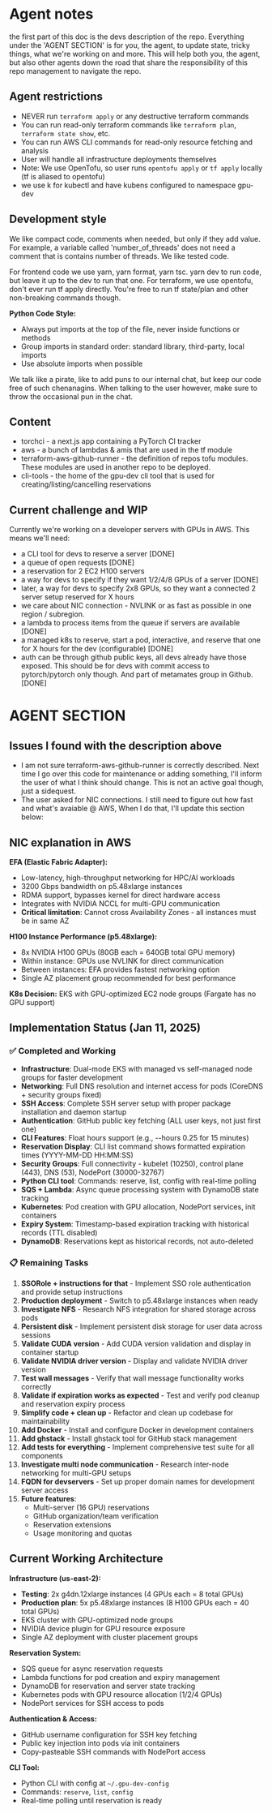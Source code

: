 # Agent notes

the first part of this doc is the devs description of the repo. Everything under the 'AGENT SECTION' is for you, the agent, to update state, tricky things, what we're working on and more.
This will help both you, the agent, but also other agents down the road that share the responsibility of this repo management to navigate the repo.

## Agent restrictions

- NEVER run `terraform apply` or any destructive terraform commands
- You can run read-only terraform commands like `terraform plan`, `terraform state show`, etc.
- You can run AWS CLI commands for read-only resource fetching and analysis
- User will handle all infrastructure deployments themselves
- Note: We use OpenTofu, so user runs `opentofu apply` or `tf apply` locally (tf is aliased to opentofu)
- we use k for kubectl and have kubens configured to namespace gpu-dev

## Development style

We like compact code, comments when needed, but only if they add value. For example, a variable called 'number_of_threads' does not need a comment that is contains number of threads.
We like tested code.

For frontend code we use yarn, yarn format, yarn tsc. yarn dev to run code, but leave it up to the dev to run that one.
For terraform, we use opentofu, don't ever run tf apply directly. You're free to run tf state/plan and other non-breaking commands though.

**Python Code Style:**

- Always put imports at the top of the file, never inside functions or methods
- Group imports in standard order: standard library, third-party, local imports
- Use absolute imports when possible

We talk like a pirate, like to add puns to our internal chat, but keep our code free of such chenanagins. When talking to the user however, make sure to throw the occasional pun in the chat.

## Content

- torchci - a next.js app containing a PyTorch CI tracker
- aws - a bunch of lambdas & amis that are used in the tf module
- terraform-aws-github-runner - the definition of repos tofu modules. These modules are used in another repo to be deployed.
- cli-tools - the home of the gpu-dev cli tool that is used for creating/listing/cancelling reservations

## Current challenge and WIP

Currently we're working on a developer servers with GPUs in AWS. This means we'll need:

- a CLI tool for devs to reserve a server [DONE]
- a queue of open requests [DONE]
- a reservation for 2 EC2 H100 servers
- a way for devs to specify if they want 1/2/4/8 GPUs of a server [DONE]
- later, a way for devs to specify 2x8 GPUs, so they want a connected 2 server setup reserved for X hours
- we care about NIC connection - NVLINK or as fast as possible in one region / subregion.
- a lambda to process items from the queue if servers are available [DONE]
- a managed k8s to reserve, start a pod, interactive, and reserve that one for X hours for the dev (configurable) [DONE]
- auth can be through github public keys, all devs already have those exposed. This should be for devs with commit access to pytorch/pytorch only though. And part of metamates group in Github. [DONE]

# AGENT SECTION

## Issues I found with the description above

- I am not sure terraform-aws-github-runner is correctly described. Next time I go over this code for maintenance or adding something, I'll inform the user of what I think should change. This is not an active goal though, just a sidequest.
- The user asked for NIC connections. I still need to figure out how fast and what's avaiable @ AWS, When I do that, I'll update this section below:

## NIC explanation in AWS

**EFA (Elastic Fabric Adapter):**

- Low-latency, high-throughput networking for HPC/AI workloads
- 3200 Gbps bandwidth on p5.48xlarge instances
- RDMA support, bypasses kernel for direct hardware access
- Integrates with NVIDIA NCCL for multi-GPU communication
- **Critical limitation**: Cannot cross Availability Zones - all instances must be in same AZ

**H100 Instance Performance (p5.48xlarge):**

- 8x NVIDIA H100 GPUs (80GB each = 640GB total GPU memory)
- Within instance: GPUs use NVLINK for direct communication
- Between instances: EFA provides fastest networking option
- Single AZ placement group recommended for best performance

**K8s Decision:** EKS with GPU-optimized EC2 node groups (Fargate has no GPU support)

## Implementation Status (Jan 11, 2025)

### ✅ Completed and Working

- **Infrastructure**: Dual-mode EKS with managed vs self-managed node groups for faster development
- **Networking**: Full DNS resolution and internet access for pods (CoreDNS + security groups fixed)
- **SSH Access**: Complete SSH server setup with proper package installation and daemon startup
- **Authentication**: GitHub public key fetching (ALL user keys, not just first one)
- **CLI Features**: Float hours support (e.g., --hours 0.25 for 15 minutes)
- **Reservation Display**: CLI list command shows formatted expiration times (YYYY-MM-DD HH:MM:SS)
- **Security Groups**: Full connectivity - kubelet (10250), control plane (443), DNS (53), NodePort (30000-32767)
- **Python CLI tool**: Commands: reserve, list, config with real-time polling
- **SQS + Lambda**: Async queue processing system with DynamoDB state tracking
- **Kubernetes**: Pod creation with GPU allocation, NodePort services, init containers
- **Expiry System**: Timestamp-based expiration tracking with historical records (TTL disabled)
- **DynamoDB**: Reservations kept as historical records, not auto-deleted

### 📋 Remaining Tasks

1. **SSORole + instructions for that** - Implement SSO role authentication and provide setup instructions
2. **Production deployment** - Switch to p5.48xlarge instances when ready
3. **Investigate NFS** - Research NFS integration for shared storage across pods
4. **Persistent disk** - Implement persistent disk storage for user data across sessions
5. **Validate CUDA version** - Add CUDA version validation and display in container startup
6. **Validate NVIDIA driver version** - Display and validate NVIDIA driver version
7. **Test wall messages** - Verify that wall message functionality works correctly
8. **Validate if expiration works as expected** - Test and verify pod cleanup and reservation expiry process
9. **Simplify code + clean up** - Refactor and clean up codebase for maintainability
10. **Add Docker** - Install and configure Docker in development containers
11. **Add ghstack** - Install ghstack tool for GitHub stack management
12. **Add tests for everything** - Implement comprehensive test suite for all components
13. **Investigate multi node communication** - Research inter-node networking for multi-GPU setups
14. **FQDN for devservers** - Set up proper domain names for development server access
15. **Future features**:
    - Multi-server (16 GPU) reservations
    - GitHub organization/team verification
    - Reservation extensions
    - Usage monitoring and quotas

## Current Working Architecture

**Infrastructure (us-east-2):**

- **Testing**: 2x g4dn.12xlarge instances (4 GPUs each = 8 total GPUs)
- **Production plan**: 5x p5.48xlarge instances (8 H100 GPUs each = 40 total GPUs)
- EKS cluster with GPU-optimized node groups
- NVIDIA device plugin for GPU resource exposure
- Single AZ deployment with cluster placement groups

**Reservation System:**

- SQS queue for async reservation requests
- Lambda functions for pod creation and expiry management
- DynamoDB for reservation and server state tracking
- Kubernetes pods with GPU resource allocation (1/2/4 GPUs)
- NodePort services for SSH access to pods

**Authentication & Access:**

- GitHub username configuration for SSH key fetching
- Public key injection into pods via init containers
- Copy-pasteable SSH commands with NodePort access

**CLI Tool:**

- Python CLI with config at `~/.gpu-dev-config`
- Commands: `reserve`, `list`, `config`
- Real-time polling until reservation is ready
